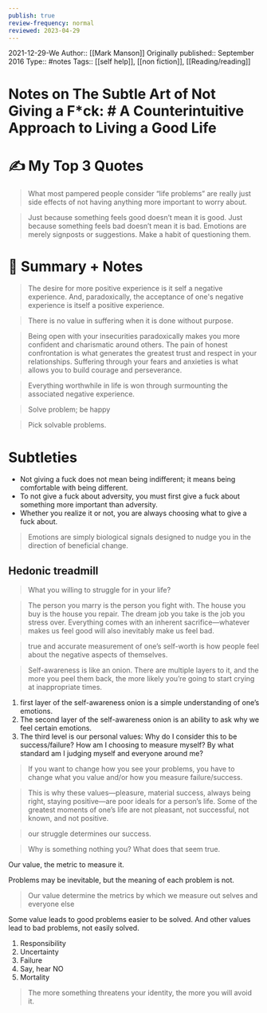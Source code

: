 ```yaml
---
publish: true
review-frequency: normal
reviewed: 2023-04-29
---
```

2021-12-29-We
Author:: [[Mark Manson]]
Originally published:: September 2016
Type:: #notes
Tags:: [[self help]], [[non fiction]], [[Reading/reading]]

# Notes on The Subtle Art of Not Giving a F\*ck: # A Counterintuitive Approach to Living a Good Life

# ✍️ My Top 3 Quotes

> What most pampered people consider “life problems” are really just side effects of not having anything more important to worry about.

> Just because something feels good doesn’t mean it is good. Just because something feels bad doesn’t mean it is bad. Emotions are merely signposts or suggestions. Make a habit of questioning them.

# 📒 Summary + Notes

> The desire for more positive experience is it self a negative experience. And, paradoxically, the acceptance of one's negative experience is itself a positive experience.

> There is no value in suffering when it is done without purpose.

> Being open with your insecurities paradoxically makes you more confident and charismatic around others. The pain of honest confrontation is what generates the greatest trust and respect in your relationships. Suffering through your fears and anxieties is what allows you to build courage and perseverance.

> Everything worthwhile in life is won through surmounting the associated negative experience.

> Solve problem; be happy

> Pick solvable problems.

# Subtleties
- Not giving a fuck does not mean being indifferent; it means being comfortable with being different.
- To not give a fuck about adversity, you must first give a fuck about something more important than adversity.
- Whether you realize it or not, you are always choosing what to give a fuck about.

> Emotions are simply biological signals designed to nudge you in the direction of beneficial change.

## Hedonic treadmill

> What you willing to struggle for in your life?

> The person you marry is the person you fight with. The house you buy is the house you repair. The dream job you take is the job you stress over.
> Everything comes with an inherent sacrifice—whatever makes us feel good will also inevitably make us feel bad.

> true and accurate measurement of one’s self-worth is how people feel about the negative aspects of themselves.

> Self-awareness is like an onion. There are multiple layers to it, and the more you peel them back, the more likely you’re going to start crying at inappropriate times.
1. first layer of the self-awareness onion is a simple understanding of one’s emotions.
2. The second layer of the self-awareness onion is an ability to ask why we feel certain emotions.
3. The third level is our personal values: Why do I consider this to be success/failure? How am I choosing to measure myself? By what standard am I judging myself and everyone around me?

> If you want to change how you see your problems, you have to change what you value and/or how you measure failure/success.

> This is why these values—pleasure, material success, always being right, staying positive—are poor ideals for a person’s life. Some of the greatest moments of one’s life are not pleasant, not successful, not known, and not positive.

> our struggle determines our success.

> Why is something nothing you? What does that seem true.

Our value, the metric to measure it.

Problems may be inevitable, but the meaning of each problem is not.

> Our value determine the metrics by which we measure out selves and everyone else

Some value leads to good problems easier to be solved. And other values lead to bad problems, not easily solved.

1.  Responsibility
2.  Uncertainty
3.  Failure
4.  Say, hear NO
5.  Mortality


> The more something threatens your identity, the more you will avoid it.

